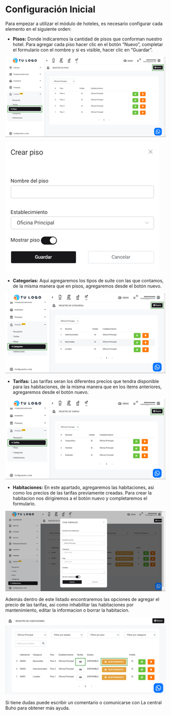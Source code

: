 # Configuración Inicial

Para empezar a utilizar el módulo de hoteles, es necesario configurar cada elemento en el siguiente orden:

* **Pisos:** Donde indicaremos la cantidad de pisos que conforman nuestro hotel. Para agregar cada piso hacer clic en el botón “Nuevo”, completar el formulario con el nombre y si es visible, hacer clic en “Guardar”.

![Alt text](img/Hoteles-2.jpg)

![Alt text](img/Hoteles-1.jpg)

* **Categorías:** Aqui agregaremos los tipos de suite con las que contamos, de la misma manera que en pisos, agregaremos desde el botón nuevo.

![Alt text](img/Hoteles_3.png)

* **Tarifas:** Las tarifas seran los diferentes precios que tendra disponible para las habitaciones, de la misma manera que en los items anteriores, agregaremos desde el botón nuevo.

![Alt text](img/Hoteles_4.png)

* **Habitaciones:** En este apartado, agregaremos las habitaciones, asi como los precios de las tarifas previamente creadas. Para crear la habitacion nos dirigiremos a el botón nuevo y completaremos el formulario.

![Alt text](img/Hoteles_5.png)

Además dentro de este listado encontraremos las opciones de agregar el precio de las tarifas, asi como inhabilitar las habitaciones por mantenimiento, editar la informacion o borrar la habitacion.

![Alt text](img/Hoteles_6.png)

Si tiene dudas puede escribir un comentario o comunicarse con La central Buho para obtener más ayuda.

